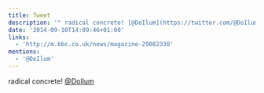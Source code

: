 ```yaml
---
title: Tweet
description: '" radical concrete! [@DoIlum](https://twitter.com/@DoIlum)"'
date: '2014-09-10T14:09:46+01:00'
links:
  - 'http://m.bbc.co.uk/news/magazine-29082338'
mentions:
  - '@DoIlum'
---
```

 radical concrete! [@DoIlum](https://twitter.com/@DoIlum)
